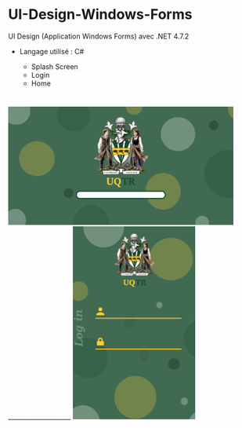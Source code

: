 # UI-Design-Windows-Forms
UI Design (Application Windows Forms) avec .NET 4.7.2
* Langage utilisé : C#

  * Splash Screen
  * Login
  * Home
#
<p>
    <img src="https://github.com/josue-lubaki/UI-Design-Windows-Forms/blob/main/Ressources/Splash.png" width="460" style="max-width:100%;"> 
    ____________________
    <img src="https://github.com/josue-lubaki/UI-Design-Windows-Forms/blob/main/Ressources/Login.png" id="m" width="250" style="max-width:100%;">
</p>
